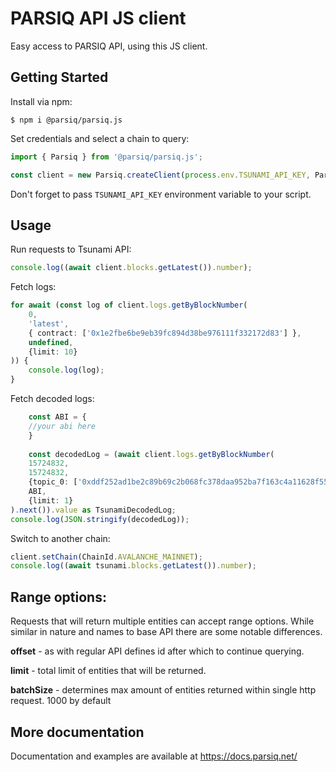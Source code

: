 # PARSIQ API JS client

Easy access to PARSIQ API, using this JS client.

## Getting Started

Install via npm:

```
$ npm i @parsiq/parsiq.js
```

Set credentials and select a chain to query:

```typescript
import { Parsiq } from '@parsiq/parsiq.js';

const client = new Parsiq.createClient(process.env.TSUNAMI_API_KEY, Parsiq.ChainId.ETH_MAINNET);
```

Don't forget to pass `TSUNAMI_API_KEY` environment variable to your script.

## Usage 

Run requests to Tsunami API:

```typescript
console.log((await client.blocks.getLatest()).number);
```

Fetch logs:

```typescript
for await (const log of client.logs.getByBlockNumber(
    0,
    'latest',
    { contract: ['0x1e2fbe6be9eb39fc894d38be976111f332172d83'] },
    undefined,
    {limit: 10}
)) {
    console.log(log);
}
```

Fetch decoded logs:

```typescript
    const ABI = {
    //your abi here
    }
    
    const decodedLog = (await client.logs.getByBlockNumber(
    15724832,
    15724832,
    {topic_0: ['0xddf252ad1be2c89b69c2b068fc378daa952ba7f163c4a11628f55a4df523b3ef','0x8c5be1e5ebec7d5bd14f71427d1e84f3dd0314c0f7b2291e5b200ac8c7c3b925','0x4c209b5fc8ad50758f13e2e1088ba56a560dff690a1c6fef26394f4c03821c4f']},
    ABI,
    {limit: 1}
).next()).value as TsunamiDecodedLog;
console.log(JSON.stringify(decodedLog));
```

Switch to another chain:

```typescript
client.setChain(ChainId.AVALANCHE_MAINNET);
console.log((await tsunami.blocks.getLatest()).number);
```

## Range options:

Requests that will return multiple entities can accept range options. While similar in nature and names to base API there are some notable differences.

**offset** - as with regular API defines id after which to continue querying.

**limit** - total limit of entities that will be returned.

**batchSize** - determines max amount of entities returned within single http request. 1000 by default

## More documentation

Documentation and examples are available at https://docs.parsiq.net/ 
